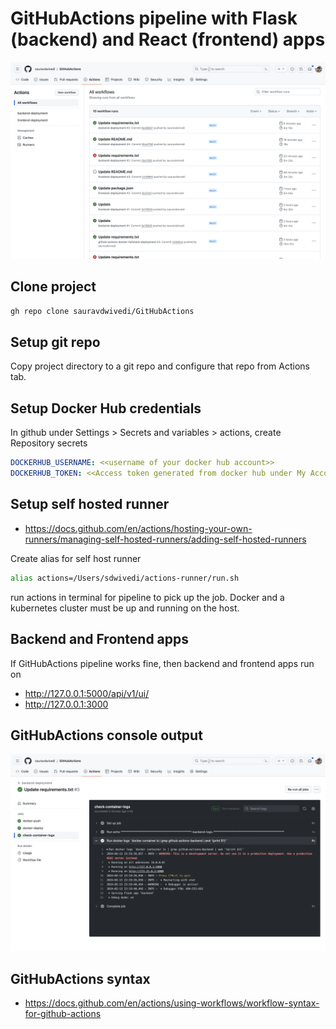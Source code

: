 # GitHubActions pipeline with Flask (backend) and React (frontend) apps

<img src=pic.PNG alt="GitHubActions pipeline">

## Clone project 

```bash
gh repo clone sauravdwivedi/GitHubActions
```

## Setup git repo 

Copy project directory to a git repo and configure that repo from Actions tab.

## Setup Docker Hub credentials

In github under Settings > Secrets and variables > actions, create Repository secrets

```yaml
DOCKERHUB_USERNAME: <<username of your docker hub account>>
DOCKERHUB_TOKEN: <<Access token generated from docker hub under My Account > Security > Access Tokens>>
```

## Setup self hosted runner

- https://docs.github.com/en/actions/hosting-your-own-runners/managing-self-hosted-runners/adding-self-hosted-runners

Create alias for self host runner

```bash
alias actions=/Users/sdwivedi/actions-runner/run.sh
```

run actions in terminal for pipeline to pick up the job. Docker and a kubernetes cluster must be up and running on the host.

## Backend and Frontend apps

If GitHubActions pipeline works fine, then backend and frontend apps run on

- http://127.0.0.1:5000/api/v1/ui/
- http://127.0.0.1:3000

## GitHubActions console output

<img src=log.PNG alt="Jenkins log">

## GitHubActions syntax

- https://docs.github.com/en/actions/using-workflows/workflow-syntax-for-github-actions